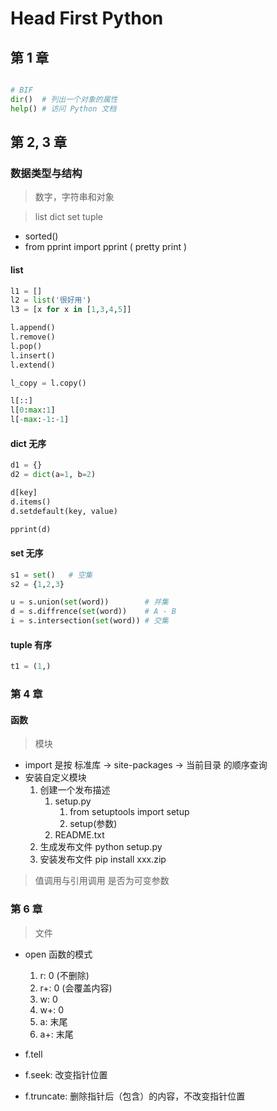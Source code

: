 # Head First Python

## 第 1 章

```python

# BIF
dir()  # 列出一个对象的属性
help() # 访问 Python 文档

```

## 第 2, 3 章

### 数据类型与结构

> 数字，字符串和对象

> list
> dict
> set
> tuple

- sorted()
- from pprint import pprint ( pretty print )
#### list
```python
l1 = []
l2 = list('很好用')
l3 = [x for x in [1,3,4,5]]

l.append()
l.remove()
l.pop()
l.insert()
l.extend()

l_copy = l.copy()

l[::]
l[0:max:1]
l[-max:-1:-1]

```

#### dict 无序
```python
d1 = {}
d2 = dict(a=1, b=2)

d[key]
d.items()
d.setdefault(key, value)

pprint(d)

```

#### set 无序
```python
s1 = set()   # 空集
s2 = {1,2,3}

u = s.union(set(word))        # 并集
d = s.diffrence(set(word))    # A - B
i = s.intersection(set(word)) # 交集

```

#### tuple 有序
```python
t1 = (1,)


```

### 第 4 章

#### 函数

> 模块
- import 是按 标准库 -> site-packages -> 当前目录 的顺序查询
- 安装自定义模块
  1. 创建一个发布描述 
     1. setup.py
        1. from setuptools import setup
        2. setup(参数) 
     2. README.txt
  2. 生成发布文件 python setup.py
  3. 安装发布文件 pip install xxx.zip

> 值调用与引用调用 是否为可变参数


### 第 6 章

> 文件

- open 函数的模式
  1. r:  0 (不删除)
  2. r+: 0 (会覆盖内容)
  3. w:  0
  4. w+: 0
  5. a:  末尾
  6. a+: 末尾
  
- f.tell
- f.seek: 改变指针位置
- f.truncate: 删除指针后（包含）的内容，不改变指针位置
